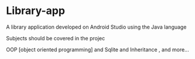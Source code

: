 # Library-app
A library application developed on Android Studio using the Java language


Subjects should be covered in the projec

OOP [object oriented programming] and 
Sqlite and 
Inheritance ,
and more...


